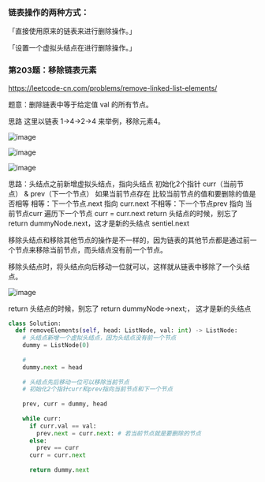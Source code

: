 ### 链表操作的两种方式：
「直接使用原来的链表来进行删除操作。」

「设置一个虚拟头结点在进行删除操作。」


### 第203题：移除链表元素
https://leetcode-cn.com/problems/remove-linked-list-elements/

题意：删除链表中等于给定值 val 的所有节点。

思路
这里以链表 1->4->2->4  来举例，移除元素4。
 
![image](https://user-images.githubusercontent.com/68730894/116357857-91530b00-a82f-11eb-84b9-62220eb972b6.png)

![image](https://user-images.githubusercontent.com/68730894/116357866-94e69200-a82f-11eb-8ac4-71f53b742cb5.png)

![image](https://user-images.githubusercontent.com/68730894/116357873-97e18280-a82f-11eb-9c22-744cf71c3350.png)

思路：头结点之前新增虚拟头结点，指向头结点
	初始化2个指针 curr（当前节点） & prev（下一个节点）
	如果当前节点存在
		比较当前节点的值和要删除的值是否相等
			相等：下一个节点.next 指向 curr.next
			不相等：下一个节点prev 指向 当前节点curr
		遍历下一个节点 curr = curr.next
 	return 头结点的时候，别忘了 return dummyNode.next，这才是新的头结点
	sentiel.next

移除头结点和移除其他节点的操作是不一样的，因为链表的其他节点都是通过前一个节点来移除当前节点，而头结点没有前一个节点。

移除头结点时，将头结点向后移动一位就可以，这样就从链表中移除了一个头结点。

![image](https://user-images.githubusercontent.com/68730894/116358084-d37c4c80-a82f-11eb-9f1a-e0cd1fe4090c.png)

return 头结点的时候，别忘了 return dummyNode->next;， 这才是新的头结点

```python
class Solution:
  def removeElements(self, head: ListNode, val: int) -> ListNode:
    # 头结点新增一个虚拟头结点，因为头结点没有前一个节点
    dummy = ListNode(0)
    
    # 
    dummy.next = head
    
    # 头结点先后移动一位可以移除当前节点  
    # 初始化2个指针curr和prev指向当前节点和下一个节点
    
    prev, curr = dummy, head
    
    while curr: 
      if curr.val == val:
        prev.next = curr.next: # 若当前节点就是要删除的节点
      else:
        prev == curr
      curr = curr.next
     
      return dummy.next   
    
```
